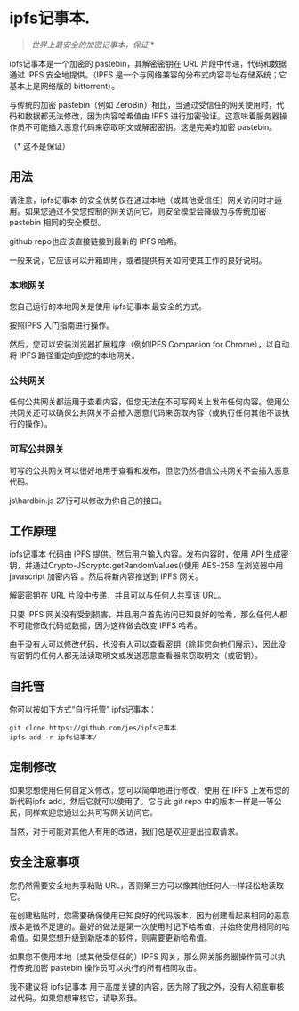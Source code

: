 # ipfs记事本.

> *世界上最安全的加密记事本，保证* *

ipfs记事本是一个加密的 pastebin，其解密密钥在 URL 片段中传递，代码和数据通过 IPFS 安全地提供。（IPFS 是一个与网络兼容的分布式内容寻址存储系统；它基本上是网络版的 bittorrent）。

与传统的加密 pastebin（例如 ZeroBin）相比，当通过受信任的网关使用时，代码和数据都无法修改，因为内容哈希值由 IPFS 进行加密验证。这意味着服务器操作员不可能插入恶意代码来窃取明文或解密密钥。这是完美的加密 pastebin。

（* 这不是保证）

## 用法

请注意，ipfs记事本 的安全优势仅在通过本地（或其他受信任）网关访问时才适用。如果您通过不受您控制的网关访问它，则安全模型会降级为与传统加密 pastebin 相同的安全模型。

github repo也应该直接链接到最新的 IPFS 哈希。

一般来说，它应该可以开箱即用，或者提供有关如何使其工作的良好说明。

### 本地网关

您自己运行的本地网关是使用 ipfs记事本 最安全的方式。

按照IPFS 入门指南进行操作。

然后，您可以安装浏览器扩展程序（例如IPFS Companion for Chrome），以自动将 IPFS 路径重定向到您的本地网关。

### 公共网关

任何公共网关都适用于查看内容，但您无法在不可写网关上发布任何内容。使用公共网关还可以确保公共网关不会插入恶意代码来窃取内容（或执行任何其他不该执行的操作）。

### 可写公共网关

可写的公共网关可以很好地用于查看和发布，但您仍然相信公共网关不会插入恶意代码。

js\hardbin.js 27行可以修改为你自己的接口。

## 工作原理

ipfs记事本 代码由 IPFS 提供。然后用户输入内容。发布内容时，使用 API 生成密钥，并通过Crypto-JScrypto.getRandomValues()使用 AES-256 在浏览器中用 javascript 加密内容 。然后将新内容推送到 IPFS 网关。

解密密钥在 URL 片段中传递，并且可以与任何人共享该 URL。

只要 IPFS 网关没有受到损害，并且用户首先访问已知良好的哈希，那么任何人都不可能修改代码或数据，因为这样做会改变 IPFS 哈希。

由于没有人可以修改代码，也没有人可以查看密钥（除非您向他们展示），因此没有密钥的任何人都无法读取明文或发送恶意查看器来窃取明文（或密钥）。

## 自托管

你可以按如下方式“自行托管” ipfs记事本：

    git clone https://github.com/jes/ipfs记事本
    ipfs add -r ipfs记事本/

## 定制修改

如果您想使用任何自定义修改，您可以简单地进行修改，使用 在 IPFS 上发布您的新代码ipfs add，然后它就可以使用了。它与此 git repo 中的版本一样是一等公民，同样欢迎您通过公共可写网关访问它。

当然，对于可能对其他人有用的改进，我们总是欢迎提出拉取请求。

## 安全注意事项

您仍然需要安全地共享粘贴 URL，否则第三方可以像其他任何人一样轻松地读取它。

在创建粘贴时，您需要确保使用已知良好的代码版本，因为创建看起来相同的恶意版本是微不足道的。最好的做法是第一次使用时记下哈希值，并始终使用相同的哈希值。如果您想升级到新版本的软件，则需要更新哈希值。

如果您不使用本地（或其他受信任的）IPFS 网关，那么网关服务器操作员可以执行传统加密 pastebin 操作员可以执行的所有相同攻击。

我不建议将 ipfs记事本 用于高度关键的内容，因为除了我之外，没有人彻底审核过代码。如果您想审核它，请联系我。
